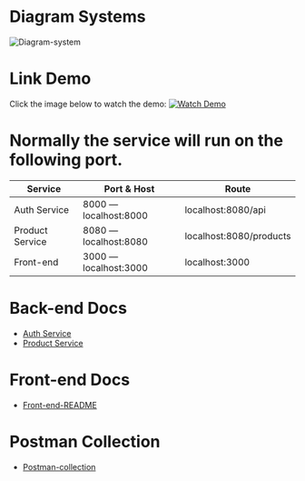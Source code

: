 # Diagram Systems
![Diagram-system](https://github.com/user-attachments/assets/dd0c1f73-d3df-4ef6-ab97-b713197ab9eb)

# Link Demo
Click the image below to watch the demo:
[![Watch Demo](https://github.com/user-attachments/assets/7dc3943b-7ba7-4bd5-bb6b-a2b3313cfe80)](https://drive.google.com/file/d/1LgGlPFjh65T1ins2Kmmw958OMf0gk3B2/view?usp=sharing)

# Normally the service will run on the following port.

| **Service**        | **Port & Host**           | **Route**             |
|--------------------|---------------------------|-----------------------------|
| Auth Service       | 8000 — localhost:8000     | localhost:8080/api         |
| Product Service    | 8080 — localhost:8080     | localhost:8080/products     |
| Front-end          | 3000 — localhost:3000     | localhost:3000              |

# Back-end Docs
- [Auth Service](https://github.com/geedotrar/ags-microservices/blob/main/backend/microservices/auth-service/README.md)
- [Product Service](https://github.com/geedotrar/ags-microservices/blob/main/backend/microservices/product-service/README.md)

# Front-end Docs
- [Front-end-README](https://github.com/geedotrar/ags-microservices/blob/main/frontend/README.md)

# Postman Collection 
- [Postman-collection](https://drive.google.com/file/d/1almBAbtN6uWitbLW5eypSiVg9RWgBOke/view?usp=sharing)

